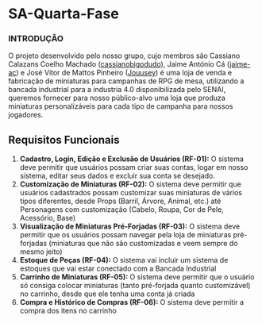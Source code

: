# SA-Quarta-Fase
### INTRODUÇÃO
O projeto desenvolvido pelo nosso grupo, cujo membros são Cassiano Calazans Coelho Machado ([cassianobigodudo](https://github.com/cassianobigodudo)), Jaime António Cá ([jaime-ac](https://github.com/jaime-ac)) e José Vitor de Mattos Pinheiro ([Jouusey](https://github.com/Jouusey)) é uma loja de venda e fabricação de miniaturas para campanhas de RPG de mesa, utilizando a bancada industrial para a industria 4.0 disponibilizada pelo SENAI, queremos fornecer para nosso público-alvo uma loja que produza miniaturas personalizáveis para cada tipo de campanha para nossos jogadores.

## Requisitos Funcionais
1. **Cadastro, Login, Edição e Exclusão de Usuários (RF-01):** O sistema deve permitir que usuários possam criar suas contas, logar em nosso sistema, editar seus dados e excluir sua conta se desejado.
2. **Customização de Miniaturas (RF-02):** O sistema deve permitir que usuários cadastrados possam customizar suas miniaturas de vários tipos diferentes, desde Props (Barril, Árvore, Animal, etc.) até Personagens com customização (Cabelo, Roupa, Cor de Pele, Acessório, Base)
3. **Visualização de Miniaturas Pré-Forjadas (RF-03):** O sistema deve permitir que os usuários possam navegar pela loja de miniaturas pré-forjadas (miniaturas que não são customizadas e veem sempre do mesmo jeito)
4. **Estoque de Peças (RF-04):** O sistema vai incluir um sistema de estoques que vai estar conectado com a Bancada Industrial 
5. **Carrinho de Miniaturas (RF-05):** O sistema deve permitir que o usuário só consiga colocar miniaturas (tanto pré-forjada quanto customizável) no carrinho, desde que ele tenha uma conta já criada
6. **Compra e Histórico de Compras (RF-06):** O sistema deve permitir a compra dos itens no carrinho
